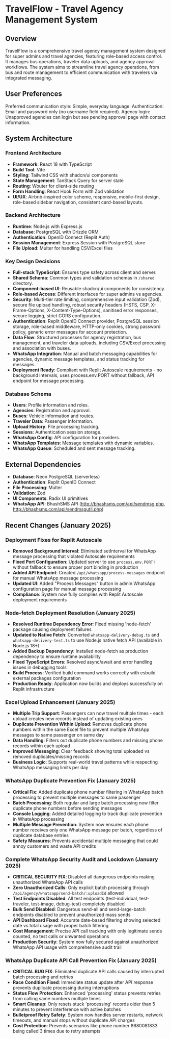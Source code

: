 # TravelFlow - Travel Agency Management System

## Overview
TravelFlow is a comprehensive travel agency management system designed for super admins and travel agencies, featuring role-based access control. It manages bus operations, traveler data uploads, and agency approval workflows. The system aims to streamline travel agency operations, from bus and route management to efficient communication with travelers via integrated messaging.

## User Preferences
Preferred communication style: Simple, everyday language.
Authentication: Email and password only (no username field required).
Agency login: Unapproved agencies can login but see pending approval page with contact information.

## System Architecture

### Frontend Architecture
- **Framework**: React 18 with TypeScript
- **Build Tool**: Vite
- **Styling**: Tailwind CSS with shadcn/ui components
- **State Management**: TanStack Query for server state
- **Routing**: Wouter for client-side routing
- **Form Handling**: React Hook Form with Zod validation
- **UI/UX**: Airbnb-inspired color scheme, responsive, mobile-first design, role-based sidebar navigation, consistent card-based layouts.

### Backend Architecture
- **Runtime**: Node.js with Express.js
- **Database**: PostgreSQL with Drizzle ORM
- **Authentication**: OpenID Connect (Replit Auth)
- **Session Management**: Express Session with PostgreSQL store
- **File Upload**: Multer for handling CSV/Excel files

### Key Design Decisions
- **Full-stack TypeScript**: Ensures type safety across client and server.
- **Shared Schema**: Common types and validation schemas in `/shared` directory.
- **Component-based UI**: Reusable shadcn/ui components for consistency.
- **Role-based Access**: Different interfaces for super admins vs agencies.
- **Security**: Multi-tier rate limiting, comprehensive input validation (Zod), secure file upload handling, robust security headers (HSTS, CSP, X-Frame-Options, X-Content-Type-Options), sanitised error responses, secure logging, strict CORS configuration.
- **Authentication**: Replit OpenID Connect provider, PostgreSQL session storage, role-based middleware, HTTP-only cookies, strong password policy, generic error messages for account protection.
- **Data Flow**: Structured processes for agency registration, bus management, and traveler data uploads, including CSV/Excel processing and association with buses.
- **WhatsApp Integration**: Manual and batch messaging capabilities for agencies, dynamic message templates, and status tracking for messages.
- **Deployment Ready**: Compliant with Replit Autoscale requirements - no background intervals, uses process.env.PORT without fallback, API endpoint for message processing.

### Database Schema
- **Users**: Profile information and roles.
- **Agencies**: Registration and approval.
- **Buses**: Vehicle information and routes.
- **Traveler Data**: Passenger information.
- **Upload History**: File processing tracking.
- **Sessions**: Authentication session storage.
- **WhatsApp Config**: API configuration for providers.
- **WhatsApp Templates**: Message templates with dynamic variables.
- **WhatsApp Queue**: Scheduled and sent message tracking.

## External Dependencies

- **Database**: Neon PostgreSQL (serverless)
- **Authentication**: Replit OpenID Connect
- **File Processing**: Multer
- **Validation**: Zod
- **UI Components**: Radix UI primitives
- **WhatsApp API**: BhashSMS API (http://bhashsms.com/api/sendmsg.php, http://bhashsms.com/api/sendmsgutil.php)

## Recent Changes (January 2025)

### Deployment Fixes for Replit Autoscale
- **Removed Background Interval**: Eliminated setInterval for WhatsApp message processing that violated Autoscale requirements
- **Fixed Port Configuration**: Updated server to use `process.env.PORT!` without fallback to ensure proper port binding in production
- **Added API Endpoint**: Created `/api/whatsapp/process-messages` endpoint for manual WhatsApp message processing
- **Updated UI**: Added "Process Messages" button in admin WhatsApp configuration page for manual message processing
- **Compliance**: System now fully complies with Replit Autoscale deployment requirements

### Node-fetch Deployment Resolution (January 2025)
- **Resolved Runtime Dependency Error**: Fixed missing 'node-fetch' package causing deployment failures
- **Updated to Native Fetch**: Converted `whatsapp-delivery-debug.ts` and `whatsapp-delivery-test.ts` to use Node.js native fetch API (available in Node.js 18+)
- **Added Backup Dependency**: Installed node-fetch as production dependency to ensure runtime availability
- **Fixed TypeScript Errors**: Resolved async/await and error handling issues in debugging tools
- **Build Process**: Verified build command works correctly with esbuild external packages configuration
- **Production Ready**: Application now builds and deploys successfully on Replit infrastructure

### Excel Upload Enhancement (January 2025)
- **Multiple Trip Support**: Passengers can now travel multiple times - each upload creates new records instead of updating existing ones
- **Duplicate Prevention Within Upload**: Removes duplicate phone numbers within the same Excel file to prevent multiple WhatsApp messages to same passenger on same day
- **Data Handling**: Filters out duplicate phone numbers and missing phone records within each upload
- **Improved Messaging**: Clear feedback showing total uploaded vs removed duplicates/missing records
- **Business Logic**: Supports real-world travel patterns while respecting WhatsApp messaging limits per day

### WhatsApp Duplicate Prevention Fix (January 2025)
- **Critical Fix**: Added duplicate phone number filtering in WhatsApp batch processing to prevent multiple messages to same passenger
- **Batch Processing**: Both regular and large batch processing now filter duplicate phone numbers before sending messages
- **Console Logging**: Added detailed logging to track duplicate prevention in WhatsApp processing
- **Multiple Message Prevention**: System now ensures each phone number receives only one WhatsApp message per batch, regardless of duplicate database entries
- **Safety Measures**: Prevents accidental multiple messaging that could annoy customers and waste API credits

### Complete WhatsApp Security Audit and Lockdown (January 2025)
- **CRITICAL SECURITY FIX**: Disabled all dangerous endpoints making unauthorized WhatsApp API calls
- **Zero Unauthorized Calls**: Only explicit batch processing through `/api/agency/whatsapp/send-batch/:uploadId` allowed
- **Test Endpoints Disabled**: All test endpoints (test-individual, test-traveler, test-image, debug-test) completely disabled
- **Bulk Send Disabled**: Dangerous send-all and send-large-batch endpoints disabled to prevent unauthorized mass sends
- **API Dashboard Fixed**: Accurate date-based filtering showing selected date vs total usage with proper batch filtering
- **Cost Management**: Precise API call tracking with only legitimate sends counted, no test calls or unwanted operations
- **Production Security**: System now fully secured against unauthorized WhatsApp API usage with comprehensive audit trail

### WhatsApp Duplicate API Call Prevention Fix (January 2025)
- **CRITICAL BUG FIX**: Eliminated duplicate API calls caused by interrupted batch processing and retries
- **Race Condition Fixed**: Immediate status update after API response prevents duplicate processing during interruptions
- **Status Flow Protection**: Enhanced 'processing' status prevents retries from calling same numbers multiple times
- **Smart Cleanup**: Only resets stuck 'processing' records older than 5 minutes to prevent interference with active batches
- **Bulletproof Retry Safety**: System now handles server restarts, network timeouts, and manual stops without duplicate API charges
- **Cost Protection**: Prevents scenarios like phone number 8680081833 being called 3 times due to retry attempts